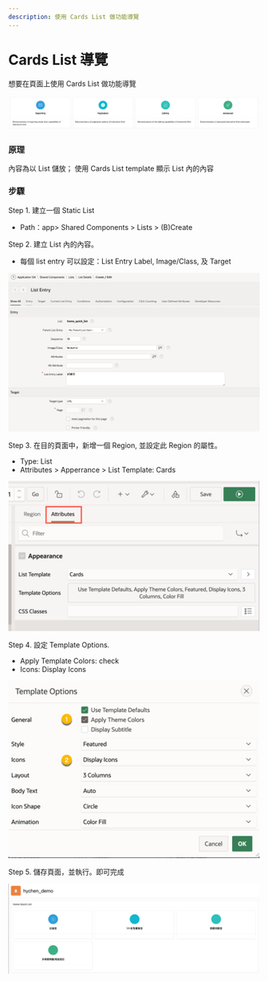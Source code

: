 ```yaml
---
description: 使用 Cards List 做功能導覽
---
```


# Cards List 導覽

想要在頁面上使用 Cards List 做功能導覽

![](<.gitbook/assets/image (70).png>)

### 原理

內容為以 List 儲放； 使用 Cards List template 顯示 List 內的內容

### 步驟

Step 1. 建立一個 Static List

* Path：app> Shared Components > Lists > (B)Create&#x20;

Step 2. 建立 List 內的內容。

* 每個 list entry 可以設定：List Entry Label, Image/Class, 及 Target

![](<.gitbook/assets/image (75).png>)

Step 3. 在目的頁面中，新增一個 Region, 並設定此 Region 的屬性。

* Type: List
* Attributes > Apperrance > List Template: Cards

![](<.gitbook/assets/image (57).png>)

Step 4. 設定 Template Options.&#x20;

* Apply Template Colors: check
* Icons: Display Icons

![](<.gitbook/assets/image (1).png>)

Step 5. 儲存頁面，並執行。即可完成

![](.gitbook/assets/image.png)
